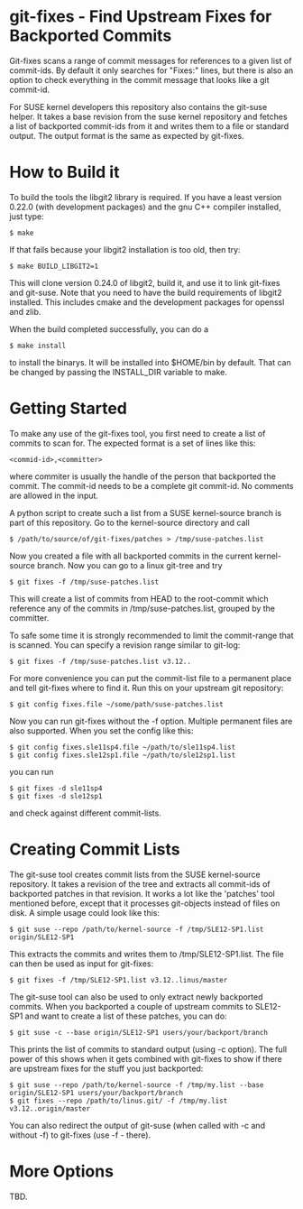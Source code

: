 git-fixes - Find Upstream Fixes for Backported Commits
======================================================

Git-fixes scans a range of commit messages for references to a given list
of commit-ids. By default it only searches for "Fixes:" lines, but there is
also an option to check everything in the commit message that looks like a git
commit-id.

For SUSE kernel developers this repository also contains the git-suse helper.
It takes a base revision from the suse kernel repository and fetches a list of
backported commit-ids from it and writes them to a file or standard output. The
output format is the same as expected by git-fixes.

How to Build it
===============

To build the tools the libgit2 library is required. If you have a least
version 0.22.0 (with development packages) and the gnu C++ compiler
installed, just type:

	$ make

If that fails because your libgit2 installation is too old, then try:

	$ make BUILD_LIBGIT2=1

This will clone version 0.24.0 of libgit2, build it, and use it to
link git-fixes and git-suse. Note that you need to have the build
requirements of libgit2 installed. This includes cmake and the development
packages for openssl and zlib.

When the build completed successfully, you can do a 

	$ make install

to install the binarys. It will be installed into $HOME/bin by default.
That can be changed by passing the INSTALL\_DIR variable to make.

Getting Started
===============

To make any use of the git-fixes tool, you first need to create a list of
commits to scan for. The expected format is a set of lines like this:

	<commid-id>,<committer>

where commiter is usually the handle of the person that backported the
commit. The commit-id needs to be a complete git commit-id. No comments are
allowed in the input.

A python script to create such a list from a SUSE kernel-source branch
is part of this repository. Go to the kernel-source directory and call

	$ /path/to/source/of/git-fixes/patches > /tmp/suse-patches.list

Now you created a file with all backported commits in the current
kernel-source branch. Now you can go to a linux git-tree and try

	$ git fixes -f /tmp/suse-patches.list

This will create a list of commits from HEAD to the root-commit which
reference any of the commits in /tmp/suse-patches.list, grouped by the
committer.

To safe some time it is strongly recommended to limit the commit-range
that is scanned. You can specify a revision range similar to git-log:

	$ git fixes -f /tmp/suse-patches.list v3.12..

For more convenience you can put the commit-list file to a permanent
place and tell git-fixes where to find it. Run this on your upstream git
repository:

	$ git config fixes.file ~/some/path/suse-patches.list

Now you can run git-fixes without the -f option. Multiple permanent
files are also supported. When you set the config like this:

	$ git config fixes.sle11sp4.file ~/path/to/sle11sp4.list
	$ git config fixes.sle12sp1.file ~/path/to/sle12sp1.list

you can run

	$ git fixes -d sle11sp4
	$ git fixes -d sle12sp1

and check against different commit-lists. 

Creating Commit Lists
=====================

The git-suse tool creates commit lists from the SUSE kernel-source
repository. It takes a revision of the tree and extracts all commit-ids of
backported patches in that revision. It works a lot like the 'patches' tool
mentioned before, except that it processes git-objects instead of files on
disk. A simple usage could look like this:

	$ git suse --repo /path/to/kernel-source -f /tmp/SLE12-SP1.list origin/SLE12-SP1

This extracts the commits and writes them to /tmp/SLE12-SP1.list. The file can
then be used as input for git-fixes:

	$ git fixes -f /tmp/SLE12-SP1.list v3.12..linus/master

The git-suse tool can also be used to only extract newly backported commits.
When you backported a couple of upstream commits to SLE12-SP1 and want to
create a list of these patches, you can do:

	$ git suse -c --base origin/SLE12-SP1 users/your/backport/branch

This prints the list of commits to standard output (using -c option). The
full power of this shows when it gets combined with git-fixes to show if there
are upstream fixes for the stuff you just backported:

	$ git suse --repo /path/to/kernel-source -f /tmp/my.list --base origin/SLE12-SP1 users/your/backport/branch
	$ git fixes --repo /path/to/linus.git/ -f /tmp/my.list v3.12..origin/master

You can also redirect the output of git-suse (when called with -c and without
-f) to git-fixes (use -f - there).

More Options
============

TBD.
